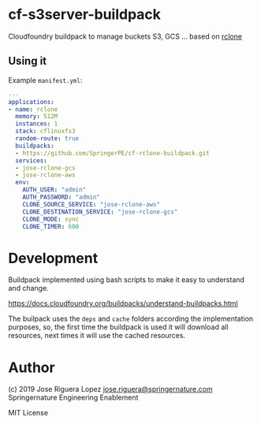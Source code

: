 # cf-s3server-buildpack

Cloudfoundry buildpack to manage buckets S3, GCS ... based on [rclone](https://rclone.org/)


## Using it

Example `manifest.yml`: 

```manifest.yml
---
applications:
- name: rclone
  memory: 512M
  instances: 1
  stack: cflinuxfs3
  random-route: true
  buildpacks:
  - https://github.com/SpringerPE/cf-rclone-buildpack.git
  services:
  - jose-rclone-gcs
  - jose-rclone-aws
  env:
    AUTH_USER: "admin"
    AUTH_PASSWORD: "admin"
    CLONE_SOURCE_SERVICE: "jose-rclone-aws"
    CLONE_DESTINATION_SERVICE: "jose-rclone-gcs"
    CLONE_MODE: sync
    CLONE_TIMER: 600
```

# Development

Buildpack implemented using bash scripts to make it easy to understand and change.

https://docs.cloudfoundry.org/buildpacks/understand-buildpacks.html

The builpack uses the `deps` and `cache` folders according the implementation purposes,
so, the first time the buildpack is used it will download all resources, next times 
it will use the cached resources.


# Author

(c) 2019 Jose Riguera Lopez  <jose.riguera@springernature.com>
Springernature Engineering Enablement

MIT License

